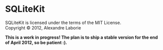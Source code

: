 # SQLiteKit

SQLiteKit is licensed under the terms of the MIT License.<br />
Copyright &copy; 2012, Alexandre Laborie

**This is a work in progress! The plan is to ship a stable version for the end of April 2012, so be patient :).**
